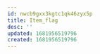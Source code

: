 ```yaml
---
id: nwcb9gxx3kgtc1qk46zyx5p
title: Item_flag
desc: ''
updated: 1681956519796
created: 1681956519796
---
```

